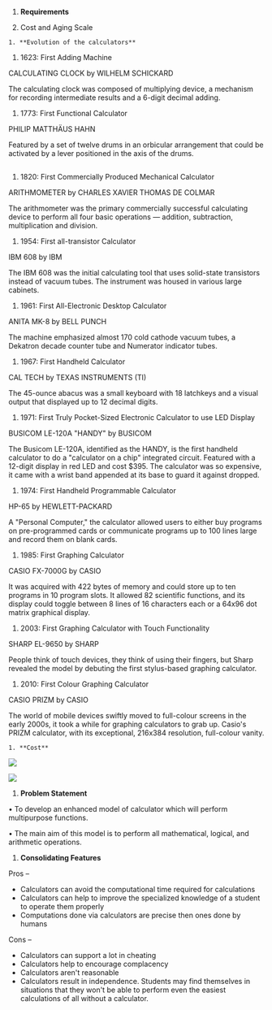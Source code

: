 1. **Requirements**

  1. Cost and Aging Scale

    1. **Evolution of the calculators**

1. 1623: First Adding Machine

CALCULATING CLOCK by WILHELM SCHICKARD

The calculating clock was composed of multiplying device, a mechanism for recording intermediate results and a 6-digit decimal adding.

1. 1773: First Functional Calculator

PHILIP MATTHÄUS HAHN

Featured by a set of twelve drums in an orbicular arrangement that could be activated by a lever positioned in the axis of the drums.

##


1. 1820: First Commercially Produced Mechanical Calculator

ARITHMOMETER by CHARLES XAVIER THOMAS DE COLMAR

The arithmometer was the primary commercially successful calculating device to perform all four basic operations — addition, subtraction, multiplication and division.

1. 1954: First all-transistor Calculator

IBM 608 by IBM

The IBM 608 was the initial calculating tool that uses solid-state transistors instead of vacuum tubes. The instrument was housed in various large cabinets.

1. 1961: First All-Electronic Desktop Calculator

ANITA MK-8 by BELL PUNCH

The machine emphasized almost 170 cold cathode vacuum tubes, a Dekatron decade counter tube and Numerator indicator tubes.

1. 1967: First Handheld Calculator

 CAL TECH by TEXAS INSTRUMENTS (TI)

The 45-ounce abacus was a small keyboard with 18 latchkeys and a visual output that displayed up to 12 decimal digits.

1. 1971: First Truly Pocket-Sized Electronic Calculator to use LED Display

BUSICOM LE-120A &quot;HANDY&quot; by BUSICOM

The Busicom LE-120A, identified as the HANDY, is the first handheld calculator to do a &quot;calculator on a chip&quot; integrated circuit. Featured with a 12-digit display in red LED and cost $395. The calculator was so expensive, it came with a wrist band appended at its base to guard it against dropped.

1. 1974: First Handheld Programmable Calculator

HP-65 by HEWLETT-PACKARD

A &quot;Personal Computer,&quot; the calculator allowed users to either buy programs on pre-programmed cards or communicate programs up to 100 lines large and record them on blank cards.

1. 1985: First Graphing Calculator

CASIO FX-7000G by CASIO

It was acquired with 422 bytes of memory and could store up to ten programs in 10 program slots. It allowed 82 scientific functions, and its display could toggle between 8 lines of 16 characters each or a 64x96 dot matrix graphical display.

1. 2003: First Graphing Calculator with Touch Functionality

SHARP EL-9650 by SHARP

People think of touch devices, they think of using their fingers, but Sharp revealed the model by debuting the first stylus-based graphing calculator.

1. 2010: First Colour Graphing Calculator

CASIO PRIZM by CASIO

The world of mobile devices swiftly moved to full-colour screens in the early 2000s, it took a while for graphing calculators to grab up. Casio&#39;s PRIZM calculator, with its exceptional, 216x384 resolution, full-colour vanity.

    1. **Cost**

![](RackMultipart20210205-4-1gpc26h_html_e603ed838aa9f89c.gif)

![](RackMultipart20210205-4-1gpc26h_html_15ac97c2655bd7fb.png)

1. **Problem Statement**

• To develop an enhanced model of calculator which will perform multipurpose functions.

• The main aim of this model is to perform all mathematical, logical, and arithmetic operations.

1. **Consolidating Features**

Pros –

- Calculators can avoid the computational time required for calculations
- Calculators can help to improve the specialized knowledge of a student to operate them properly
- Computations done via calculators are precise then ones done by humans

Cons –

- Calculators can support a lot in cheating
- Calculators help to encourage complacency
- Calculators aren&#39;t reasonable
- Calculators result in independence. Students may find themselves in situations that they won&#39;t be able to perform even the easiest calculations of all without a calculator.

